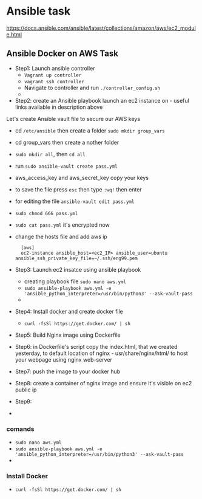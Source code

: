 # Ansible task
https://docs.ansible.com/ansible/latest/collections/amazon/aws/ec2_module.html

## Ansible Docker on AWS Task
- Step1: Launch ansible controller
    - `Vagrant up controller`
    - `vagrant ssh controller`
    - Navigate to controller and run `./controller_config.sh`
    -
- Step2: create an Ansible playbook launch an ec2 instance on - useful links available in description above 

Let's create Ansible vault file to secure our AWS keys

- cd `/etc/ansible` then create a folder `sudo mkdir group_vars`
- cd group_vars then create a nother folder 
- `sudo mkdir all`, then `cd all`
- run `sudo ansible-vault create pass.yml`
- aws_access_key and aws_secret_key copy your keys
- to save the file press `esc` then type `:wq!` then enter
- for editing the file `ansible-vault edit pass.yml`
- `sudo chmod 666 pass.yml`
- `sudo cat pass.yml` it's encrypted now
- change the hosts file and add aws ip 

        [aws]
        ec2-instance ansible_host=<ec2_IP> ansible_user=ubuntu ansible_ssh_private_key_file=~/.ssh/eng99.pem


- Step3: Launch ec2 insatce using ansible playbook
    - creating playbook file `sudo nano aws.yml`
    - `sudo ansible-playbook aws.yml -e 'ansible_python_interpreter=/usr/bin/python3' --ask-vault-pass`
    - 

- Step4: Install docker and create docker file

    - `curl -fsSl https://get.docker.com/ | sh`

- Step5: Build Nginx image using Dockerfile

- Step6: in Dockerfile's script copy the index.html, that we created yesterday, to default location of nginx - usr/share/nginx/html/ to host your webpage using nginx web-server
- Step7: push the image to your docker hub
- Step8: create a container of nginx image and ensure it's visible on ec2 public ip
- Step9: 
- 
### comands
- `sudo nano aws.yml`
- `sudo ansible-playbook aws.yml -e 'ansible_python_interpreter=/usr/bin/python3' --ask-vault-pass`
- 
### Install Docker
- `curl -fsSl https://get.docker.com/ | sh`